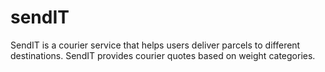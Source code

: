# sendIT
SendIT is a courier service that helps users deliver parcels to different destinations. SendIT provides courier quotes based on weight categories.

